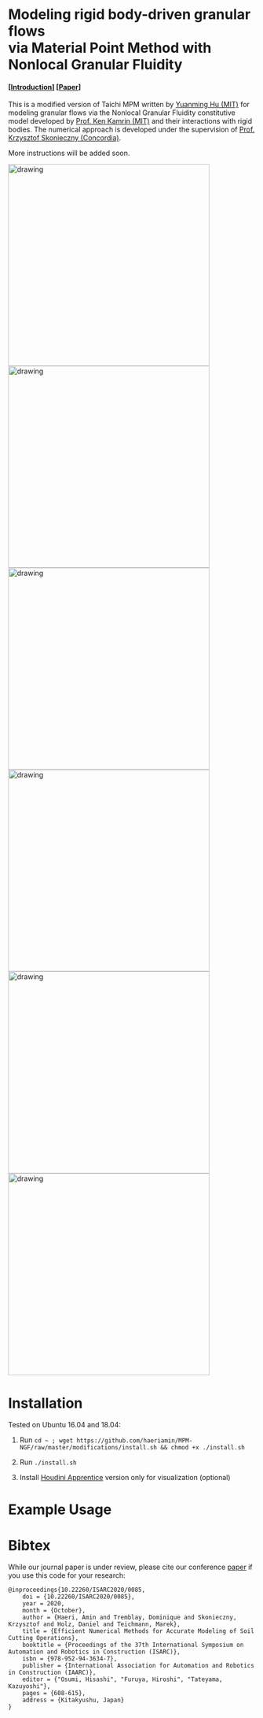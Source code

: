 # Modeling rigid body-driven granular flows <br /> via Material Point Method with Nonlocal Granular Fluidity
#### [[Introduction](https://youtu.be/_iNQWDR8nNA)] [[Paper](https://www.iaarc.org/publications/2020_proceedings_of_the_37th_isarc/efficient_numerical_methods_for_accurate_modeling_of_soil_cutting_operations.html)]

This is a modified version of Taichi MPM written by [Yuanming Hu (MIT)](https://github.com/yuanming-hu/taichi_mpm) for modeling granular flows via the Nonlocal Granular Fluidity constitutive model developed by [Prof. Ken Kamrin (MIT)](http://web.mit.edu/kkamrin/www/fluid_solid.html) and their interactions with rigid bodies. The numerical approach is developed under the supervision of [Prof. Krzysztof Skonieczny (Concordia)](http://users.encs.concordia.ca/~kskoniec/).

More instructions will be added soon.

<img src="https://github.com/haeriamin/files/blob/master/indExcav.gif" alt="drawing" width="410"> <img src="https://github.com/haeriamin/files/blob/master/wheelSoil.gif" alt="drawing" width="410"> <img src="https://github.com/haeriamin/files/blob/master/explate1.gif" alt="drawing" width="410"> <img src="https://github.com/haeriamin/files/blob/master/explate2exp.gif" alt="drawing" width="410"> <img src="https://github.com/haeriamin/files/blob/master/silo.gif" alt="drawing" width="410"> <img src="https://github.com/haeriamin/files/blob/master/tcFlow.gif" alt="drawing" width="410">


# Installation
Tested on Ubuntu 16.04 and 18.04:

1. Run `cd ~ ; wget https://github.com/haeriamin/MPM-NGF/raw/master/modifications/install.sh && chmod +x ./install.sh`

2. Run `./install.sh`

3. Install [Houdini Apprentice](https://www.sidefx.com/products/houdini-apprentice) version only for visualization (optional)


# Example Usage 


# Bibtex
While our journal paper is under review, please cite our conference [paper](https://www.iaarc.org/publications/fulltext/ISARC_2020_Paper_60.pdf) if you use this code for your research: 
```
@inproceedings{10.22260/ISARC2020/0085,
	doi = {10.22260/ISARC2020/0085},
	year = 2020,
	month = {October},
	author = {Haeri, Amin and Tremblay, Dominique and Skonieczny, Krzysztof and Holz, Daniel and Teichmann, Marek},
	title = {Efficient Numerical Methods for Accurate Modeling of Soil Cutting Operations},
	booktitle = {Proceedings of the 37th International Symposium on Automation and Robotics in Construction (ISARC)},
	isbn = {978-952-94-3634-7},
	publisher = {International Association for Automation and Robotics in Construction (IAARC)},
	editor = {"Osumi, Hisashi", "Furuya, Hiroshi", "Tateyama, Kazuyoshi"},
	pages = {608-615},
	address = {Kitakyushu, Japan}
}
```